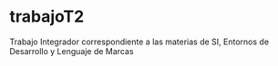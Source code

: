# trabajoT2
Trabajo Integrador correspondiente a las materias de SI, Entornos de Desarrollo y Lenguaje de Marcas
